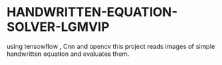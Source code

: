 # HANDWRITTEN-EQUATION-SOLVER-LGMVIP
using tensowflow , Cnn and opencv this project reads images of simple handwritten equation and evaluates them.
